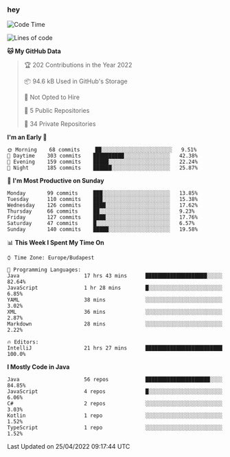 ### hey

<!--START_SECTION:waka-->
![Code Time](http://img.shields.io/badge/Code%20Time-704%20hrs%2039%20mins-blue)

![Lines of code](https://img.shields.io/badge/From%20Hello%20World%20I%27ve%20Written-492%20Thousand%20lines%20of%20code-blue)

**🐱 My GitHub Data** 

> 🏆 202 Contributions in the Year 2022
 > 
> 📦 94.6 kB Used in GitHub's Storage 
 > 
> 🚫 Not Opted to Hire
 > 
> 📜 5 Public Repositories 
 > 
> 🔑 34 Private Repositories  
 > 
**I'm an Early 🐤** 

```text
🌞 Morning    68 commits     ██░░░░░░░░░░░░░░░░░░░░░░░   9.51% 
🌆 Daytime    303 commits    ██████████░░░░░░░░░░░░░░░   42.38% 
🌃 Evening    159 commits    █████░░░░░░░░░░░░░░░░░░░░   22.24% 
🌙 Night      185 commits    ██████░░░░░░░░░░░░░░░░░░░   25.87%

```
📅 **I'm Most Productive on Sunday** 

```text
Monday       99 commits     ███░░░░░░░░░░░░░░░░░░░░░░   13.85% 
Tuesday      110 commits    ███░░░░░░░░░░░░░░░░░░░░░░   15.38% 
Wednesday    126 commits    ████░░░░░░░░░░░░░░░░░░░░░   17.62% 
Thursday     66 commits     ██░░░░░░░░░░░░░░░░░░░░░░░   9.23% 
Friday       127 commits    ████░░░░░░░░░░░░░░░░░░░░░   17.76% 
Saturday     47 commits     █░░░░░░░░░░░░░░░░░░░░░░░░   6.57% 
Sunday       140 commits    █████░░░░░░░░░░░░░░░░░░░░   19.58%

```


📊 **This Week I Spent My Time On** 

```text
⌚︎ Time Zone: Europe/Budapest

💬 Programming Languages: 
Java                     17 hrs 43 mins      ████████████████████░░░░░   82.64% 
JavaScript               1 hr 28 mins        █░░░░░░░░░░░░░░░░░░░░░░░░   6.85% 
YAML                     38 mins             ░░░░░░░░░░░░░░░░░░░░░░░░░   3.02% 
XML                      36 mins             ░░░░░░░░░░░░░░░░░░░░░░░░░   2.87% 
Markdown                 28 mins             ░░░░░░░░░░░░░░░░░░░░░░░░░   2.22%

🔥 Editors: 
IntelliJ                 21 hrs 27 mins      █████████████████████████   100.0%

```

**I Mostly Code in Java** 

```text
Java                     56 repos            █████████████████████░░░░   84.85% 
JavaScript               4 repos             █░░░░░░░░░░░░░░░░░░░░░░░░   6.06% 
C#                       2 repos             ░░░░░░░░░░░░░░░░░░░░░░░░░   3.03% 
Kotlin                   1 repo              ░░░░░░░░░░░░░░░░░░░░░░░░░   1.52% 
TypeScript               1 repo              ░░░░░░░░░░░░░░░░░░░░░░░░░   1.52%

```



 Last Updated on 25/04/2022 09:17:44 UTC
<!--END_SECTION:waka-->
